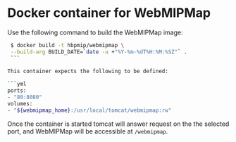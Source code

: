 # Docker container for WebMIPMap

Use the following command to build the WebMIPMap image:

   ```sh
    $ docker build -t hbpmip/webmipmap \
    --build-arg BUILD_DATE=`date -u +"%Y-%m-%dT%H:%M:%SZ"` .
    ```
    
This container expects the following to be defined:

```yml
  ports:
   - "80:8080"
  volumes:
   - "${webmipmap_home}:/usr/local/tomcat/webmipmap:rw"
```

Once the container is started tomcat will answer request on the the
selected port, and WebMIPMap will be accessible at ```/webmipmap```.
